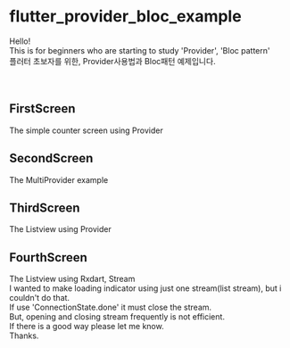 # flutter_provider_bloc_example
Hello!<br>
This is for beginners who are starting to study 'Provider', 'Bloc pattern'<br>
플러터 초보자를 위한, Provider사용법과 Bloc패턴 예제입니다.
<br><br><br>
<h2> FirstScreen </h2>
The simple counter screen using Provider
<br>
<h2> SecondScreen </h2>
The MultiProvider example
<br>
<h2> ThirdScreen </h2>
The Listview using Provider
<br>
<h2> FourthScreen </h2>
The Listview using Rxdart, Stream<br>
I wanted to make loading indicator using just one stream(list stream), but i couldn't do that.<br>
If use 'ConnectionState.done' it must close the stream.<br>
But, opening and closing stream frequently is not efficient.<br>
If there is a good way please let me know.<br>
Thanks.
